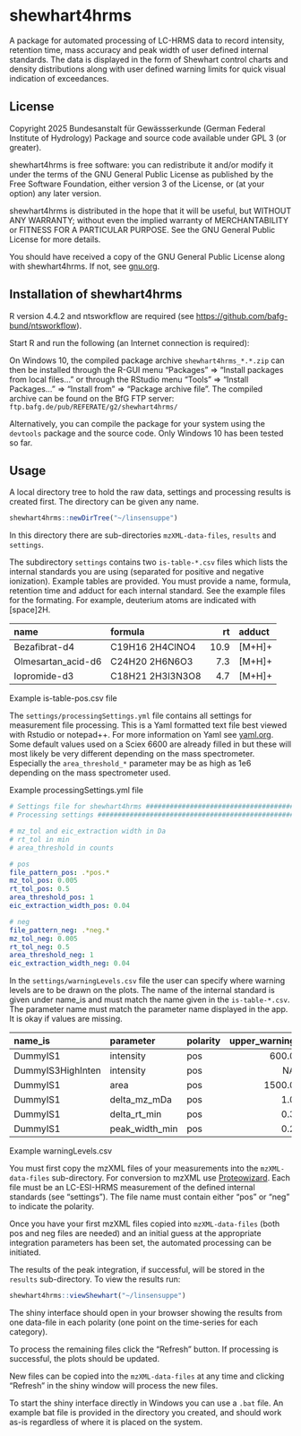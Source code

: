 
<!-- README.md is generated from README.Rmd. Please edit that file -->

# shewhart4hrms

<!-- badges: start -->
<!-- badges: end -->

A package for automated processing of LC-HRMS data to record intensity,
retention time, mass accuracy and peak width of user defined internal
standards. The data is displayed in the form of Shewhart control charts
and density distributions along with user defined warning limits for
quick visual indication of exceedances.

## License

Copyright 2025 Bundesanstalt für Gewässserkunde (German Federal
Institute of Hydrology) Package and source code available under GPL 3
(or greater).

shewhart4hrms is free software: you can redistribute it and/or modify it
under the terms of the GNU General Public License as published by the
Free Software Foundation, either version 3 of the License, or (at your
option) any later version.

shewhart4hrms is distributed in the hope that it will be useful, but
WITHOUT ANY WARRANTY; without even the implied warranty of
MERCHANTABILITY or FITNESS FOR A PARTICULAR PURPOSE. See the GNU General
Public License for more details.

You should have received a copy of the GNU General Public License along
with shewhart4hrms. If not, see [gnu.org](https://www.gnu.org/licenses).

## Installation of shewhart4hrms

R version 4.4.2 and ntsworkflow are required (see
<https://github.com/bafg-bund/ntsworkflow>).

Start R and run the following (an Internet connection is required):

On Windows 10, the compiled package archive `shewhart4hrms_*.*.zip` can
then be installed through the R-GUI menu “Packages” =\> “Install
packages from local files…” or through the RStudio menu “Tools” =\>
“Install Packages…” =\> “Install from” =\> “Package archive file”. The
compiled archive can be found on the BfG FTP server:
`ftp.bafg.de/pub/REFERATE/g2/shewhart4hrms/`

Alternatively, you can compile the package for your system using the
`devtools` package and the source code. Only Windows 10 has been tested
so far.

## Usage

A local directory tree to hold the raw data, settings and processing
results is created first. The directory can be given any name.

``` r
shewhart4hrms::newDirTree("~/linsensuppe")
```

In this directory there are sub-directories `mzXML-data-files`,
`results` and `settings`.

The subdirectory `settings` contains two `is-table-*.csv` files which
lists the internal standards you are using (separated for positive and
negative ionization). Example tables are provided. You must provide a
name, formula, retention time and adduct for each internal standard. See
the example files for the formating. For example, deuterium atoms are
indicated with \[space\]2H.

| name               | formula          |   rt | adduct   |
|:-------------------|:-----------------|-----:|:---------|
| Bezafibrat-d4      | C19H16 2H4ClNO4  | 10.9 | \[M+H\]+ |
| Olmesartan_acid-d6 | C24H20 2H6N6O3   |  7.3 | \[M+H\]+ |
| Iopromide-d3       | C18H21 2H3I3N3O8 |  4.7 | \[M+H\]+ |

Example is-table-pos.csv file

The `settings/processingSettings.yml` file contains all settings for
measurement file processing. This is a Yaml formatted text file best
viewed with Rstudio or notepad++. For more information on Yaml see
[yaml.org](https://yaml.org/). Some default values used on a Sciex 6600
are already filled in but these will most likely be very different
depending on the mass spectrometer. Especially the `area_threshold_*`
parameter may be as high as 1e6 depending on the mass spectrometer used.

Example processingSettings.yml file

``` yaml
# Settings file for shewhart4hrms ##############################################
# Processing settings ##########################################################

# mz_tol and eic_extraction width in Da
# rt_tol in min
# area_threshold in counts

# pos 
file_pattern_pos: .*pos.*
mz_tol_pos: 0.005
rt_tol_pos: 0.5
area_threshold_pos: 1
eic_extraction_width_pos: 0.04

# neg
file_pattern_neg: .*neg.*
mz_tol_neg: 0.005
rt_tol_neg: 0.5
area_threshold_neg: 1
eic_extraction_width_neg: 0.04
```

In the `settings/warningLevels.csv` file the user can specify where
warning levels are to be drawn on the plots. The name of the internal
standard is given under name_is and must match the name given in the
`is-table-*.csv`. The parameter name must match the parameter name
displayed in the app. It is okay if values are missing.

| name_is           | parameter      | polarity | upper_warning | lower_warning |
|:------------------|:---------------|:---------|--------------:|--------------:|
| DummyIS1          | intensity      | pos      |         600.0 |           400 |
| DummyIS3HighInten | intensity      | pos      |            NA |         40000 |
| DummyIS1          | area           | pos      |        1500.0 |          1800 |
| DummyIS1          | delta_mz_mDa   | pos      |           1.0 |            NA |
| DummyIS1          | delta_rt_min   | pos      |           0.3 |            NA |
| DummyIS1          | peak_width_min | pos      |           0.2 |            NA |

Example warningLevels.csv

You must first copy the mzXML files of your measurements into the
`mzXML-data-files` sub-directory. For conversion to mzXML use
[Proteowizard](https://proteowizard.sourceforge.io). Each file must be
an LC-ESI-HRMS measurement of the defined internal standards (see
“settings”). The file name must contain either “pos” or “neg” to
indicate the polarity.

Once you have your first mzXML files copied into `mzXML-data-files`
(both pos and neg files are needed) and an initial guess at the
appropriate integration parameters has been set, the automated
processing can be initiated.

The results of the peak integration, if successful, will be stored in
the `results` sub-directory. To view the results run:

``` r
shewhart4hrms::viewShewhart("~/linsensuppe")
```

The shiny interface should open in your browser showing the results from
one data-file in each polarity (one point on the time-series for each
category).

To process the remaining files click the “Refresh” button. If processing
is successful, the plots should be updated.

New files can be copied into the `mzXML-data-files` at any time and
clicking “Refresh” in the shiny window will process the new files.

To start the shiny interface directly in Windows you can use a `.bat`
file. An example bat file is provided in the directory you created, and
should work as-is regardless of where it is placed on the system.
